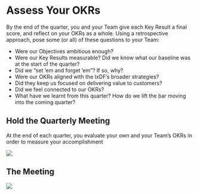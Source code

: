 # Assess Your OKRs

By the end of the quarter, you and your Team give each Key Result a final score, and reflect on your OKRs as a whole. Using a retrospective approach, pose some (or all) of these questions to your Team:

-   Were our Objectives ambitious enough?
-   Were our Key Results measurable? Did we know what our baseline was at the start of the quarter?
-   Did we “set ’em and forget ’em”? If so, why?
-   Were our OKRs aligned with the IxDF’s broader strategies?
-   Did they keep us focused on delivering value to customers?
-   Did we feel connected to our OKRs?
-   What have we learnt from this quarter? How do we lift the bar moving into the coming quarter?

## Hold the Quarterly Meeting

At the end of each quarter, you evaluate your own and your Team’s OKRs in order to measure your accomplishment

![](../images/42-end-of-quarter-meeting-metrics.svg)

## The Meeting

![](../images/43-end-of-quarter-meeting-team.svg)
